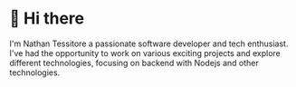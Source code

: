 # :wave: Hi there #

I'm Nathan Tessitore a passionate software developer and tech enthusiast.
I've had the opportunity to work on various exciting projects and explore different technologies, focusing on backend with Nodejs and other technologies.


